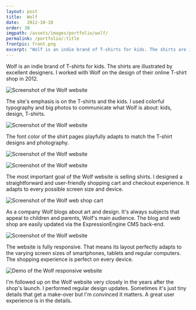 ```yaml
---
layout: post
title:  Wolf
date:   2012-10-10
order: 30
imgpath: /assets/images/portfolio/wolf/
permalink: /portfolio/:title
frontpic: front.png
excerpt: "Wolf is an indie brand of T-shirts for kids. The shirts are illustrated by excellent designers. I worked with Wolf on the design of their online T-shirt shop in 2012."
---
```


Wolf is an indie brand of T-shirts for kids. The shirts are illustrated by excellent designers. I worked with Wolf on the design of their online T-shirt shop in 2012.

<img
    class="u-media-unconstrained-height c-screenshot"
    src="{{ site.baseurl }}{{ page.imgpath }}shop-small.jpg" alt="Screenshot of the Wolf website"
    srcset="{{ site.baseurl }}{{ page.imgpath }}shop-small.jpg 400w,
            {{ site.baseurl }}{{ page.imgpath }}shop-medium.jpg 791w,
            {{ site.baseurl }}{{ page.imgpath }}shop-large.jpg 964w,
            {{ site.baseurl }}{{ page.imgpath }}shop-extralarge.jpg 1202w"
    sizes="(min-width: 1202px) 1202px,
           95vw">

The site's emphasis is on the T-shirts and the kids. I used colorful typography and big photos to communicate what Wolf is about: kids, design, T-shirts.

<img
    class="u-media-unconstrained-height c-screenshot"
    src="{{ site.baseurl }}{{ page.imgpath }}product-muscle-man-small.jpg" alt="Screenshot of the Wolf website"
    srcset="{{ site.baseurl }}{{ page.imgpath }}product-muscle-man-small.jpg 400w,
            {{ site.baseurl }}{{ page.imgpath }}product-muscle-man-medium.jpg 791w,
            {{ site.baseurl }}{{ page.imgpath }}product-muscle-man-large.jpg 964w,
            {{ site.baseurl }}{{ page.imgpath }}product-muscle-man-extralarge.jpg 1201w"
    sizes="(min-width: 1201px) 1201px,
           95vw">

The font color of the shirt pages playfully adapts to match the T-shirt designs and photography.

<img
    class="u-media-unconstrained-height c-screenshot"
    src="{{ site.baseurl }}{{ page.imgpath }}product-freddy-fox-small.jpg" alt="Screenshot of the Wolf website"
    srcset="{{ site.baseurl }}{{ page.imgpath }}product-freddy-fox-small.png 400w,
            {{ site.baseurl }}{{ page.imgpath }}product-freddy-fox-medium.jpg 791w,
            {{ site.baseurl }}{{ page.imgpath }}product-freddy-fox-large.jpg 964w,
            {{ site.baseurl }}{{ page.imgpath }}product-freddy-fox-extralarge.jpg 1201w"
    sizes="(min-width: 1201px) 1201px,
           95vw">


<img
   class="u-media-unconstrained-height c-screenshot"
   src="{{ site.baseurl }}{{ page.imgpath }}product-ice-cream-sun-small.jpg" alt="Screenshot of the Wolf website"
   srcset="{{ site.baseurl }}{{ page.imgpath }}product-ice-cream-sun-small.jpg 400w,
           {{ site.baseurl }}{{ page.imgpath }}product-ice-cream-sun-medium.jpg 791w,
           {{ site.baseurl }}{{ page.imgpath }}product-ice-cream-sun-large.jpg 964w,
           {{ site.baseurl }}{{ page.imgpath }}product-ice-cream-sun-extralarge.jpg 1201w"
   sizes="(min-width: 1201px) 1201px,
          95vw">

The most important goal of the Wolf website is selling shirts. I designed a straightforward and user-friendly shopping cart and checkout experience. It adapts to every possible screen size and device.

<img
    class="u-media-unconstrained-height c-screenshot"
    src="{{ site.baseurl }}{{ page.imgpath }}cart-small.png" alt="Screenshot of the Wolf web shop cart"
    srcset="{{ site.baseurl }}{{ page.imgpath }}cart-small.png 400w,
            {{ site.baseurl }}{{ page.imgpath }}cart-medium.png 791w,
            {{ site.baseurl }}{{ page.imgpath }}cart-large.png 964w,
            {{ site.baseurl }}{{ page.imgpath }}cart-extralarge.png 1201w"
    sizes="(min-width: 1201px) 1201px,
           95vw">

As a company Wolf blogs about art and design. It's always subjects that appeal to children and parents, Wolf's main audience. The blog and web shop are easily updated via the ExpressionEngine CMS back-end.

<img
    class="u-media-unconstrained-height c-screenshot"
    src="{{ site.baseurl }}{{ page.imgpath }}blog-small.png" alt="Screenshot of the Wolf website"
    srcset="{{ site.baseurl }}{{ page.imgpath }}blog-small.png 400w,
            {{ site.baseurl }}{{ page.imgpath }}blog-medium.png 791w,
            {{ site.baseurl }}{{ page.imgpath }}blog-large.png 964w,
            {{ site.baseurl }}{{ page.imgpath }}blog-extralarge.png 1201w"
    sizes="(min-width: 1201px) 1201px,
           95vw">

The website is fully responsive. That means its layout perfectly adapts to the varying screen sizes of smartphones, tablets and regular computers. The shopping experience is perfect on every device.

<img
    class="u-media-unconstrained-height"
    src="{{ site.baseurl }}{{ page.imgpath }}responsive-demo-small.jpg" alt="Demo of the Wolf responsive website"
    srcset="{{ site.baseurl }}{{ page.imgpath }}responsive-demo-small.jpg 400w,
            {{ site.baseurl }}{{ page.imgpath }}responsive-demo-medium.jpg 800w,
            {{ site.baseurl }}{{ page.imgpath }}responsive-demo-large.jpg 1000w,
            {{ site.baseurl }}{{ page.imgpath }}responsive-demo-extralarge.jpg 1342w"
    sizes="(min-width: 1342px) 1342px,
           95vw">

I'm followed up on the Wolf website very closely in the years after the shop's launch. I performed regular design updates. Sometimes it's just tiny details that get a make-over but I'm convinced it matters. A great user experience is in the details.
